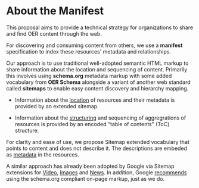 # About the Manifest

This proposal aims to provide a technical strategy for organizations to share and find OER content through the web.

For discovering and consuming content from others, we use a **manifest** specification to index these resources' metadata and relationships.

Our approach is to use traditional well-adopted semantic HTML markup to share information about the location and sequencing of content. Primarily this involves using **schema.org** metadata markup with some added vocabulary from **OER Schema**  alongside a variant of another web standard called **sitemaps** to enable easy content discovery and hierarchy mapping.

* Information about the [location](../locate) of resources and their metadata is provided by an extended sitemap.

* Information about the [structuring](../structure) and sequencing of aggregrations of resources is provided by an encoded "table of contents" (ToC) structure.  

For clarity and ease of use, we propose Sitemap extended vocabulary that points to content and does not describe it. The descriptions are embeded as [metadata](/metadata/markup) in the resources.

A similar approach has already been adopted by Google via Sitemap extensions for [Video](https://support.google.com/webmasters/answer/80471), [Images](https://support.google.com/webmasters/answer/178636?hl=en) and [News](https://www.google.co.uk/schemas/sitemap-news/0.9/). In addition, Google [recommends](https://developers.google.com/webmasters/videosearch/schema) using the schema.org compliant on-page markup, just as we do.
